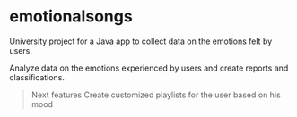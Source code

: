 # emotionalsongs
University project for a Java app to collect data on the emotions felt by users.

Analyze data on the emotions experienced by users and create reports and classifications.

> Next features
Create customized playlists for the user based on his mood
